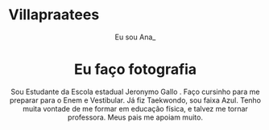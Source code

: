 # Villapraatees

<!DOCTYPE html>
<html lang="pt-br">



<body>
    <header>
        <p>Eu sou Ana_</p>
        <h1>Eu faço fotografia</h1>
        <p>Sou Estudante da Escola estadual Jeronymo Gallo . Faço cursinho para me preparar para o Enem e Vestibular. Já fiz Taekwondo, sou faixa Azul. 
            Tenho muita vontade de me formar em educação física, e talvez me tornar professora. 
            Meus pais me apoiam muito.
        </div>
    </header>
</body>

</html>

